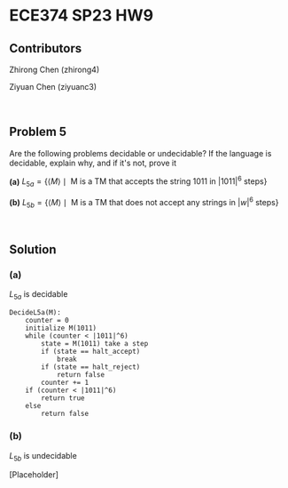 # ECE374 SP23 HW9

## Contributors

Zhirong Chen (zhirong4)

Ziyuan Chen (ziyuanc3)

<br>

## Problem 5

Are the following problems decidable or undecidable? If the language is decidable, explain why, and if it's not, prove it

**(a)** $L_{5a} = \left\{ \langle M \rangle \mid \text{ M is a TM that accepts the string } 1011 \text{ in } |1011|^6 \text{ steps} \right\}$

**(b)** $L_{5b} = \left\{ \langle M \rangle \mid \text{ M is a TM that does not accept any strings in } |w|^6 \text{ steps} \right\}$

<br>

## Solution

### **(a)**

$L_{5a}$ is decidable
```
DecideL5a(M):
    counter = 0
    initialize M(1011)
    while (counter < |1011|^6)
        state = M(1011) take a step
        if (state == halt_accept)
            break
        if (state == halt_reject)
            return false
        counter += 1
    if (counter < |1011|^6)
        return true
    else
        return false
```


### **(b)**

$L_{5b}$ is undecidable 

[Placeholder]

